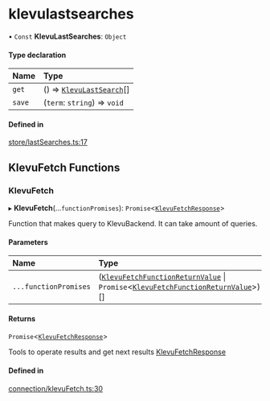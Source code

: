 # klevulastsearches
      
• `Const` **KlevuLastSearches**: `Object`

#### Type declaration

| Name | Type |
| :------ | :------ |
| `get` | () => [`KlevuLastSearch`](klevulastsearch.md)[] |
| `save` | (`term`: `string`) => `void` |

#### Defined in

[store/lastSearches.ts:17](https://github.com/klevultd/frontend-sdk/blob/4665e27/packages/klevu-core/src/store/lastSearches.ts#L17)

## KlevuFetch Functions

### KlevuFetch

▸ **KlevuFetch**(...`functionPromises`): `Promise`<[`KlevuFetchResponse`](klevufetchresponse.md)\>

Function that makes query to KlevuBackend. It can take amount of queries.

#### Parameters

| Name | Type |
| :------ | :------ |
| `...functionPromises` | ([`KlevuFetchFunctionReturnValue`](klevufetchfunctionreturnvalue.md) \| `Promise`<[`KlevuFetchFunctionReturnValue`](klevufetchfunctionreturnvalue.md)\>)[] |

#### Returns

`Promise`<[`KlevuFetchResponse`](klevufetchresponse.md)\>

Tools to operate results and get next results [KlevuFetchResponse](klevufetchresponse.md)

#### Defined in

[connection/klevuFetch.ts:30](https://github.com/klevultd/frontend-sdk/blob/4665e27/packages/klevu-core/src/connection/klevuFetch.ts#L30)

